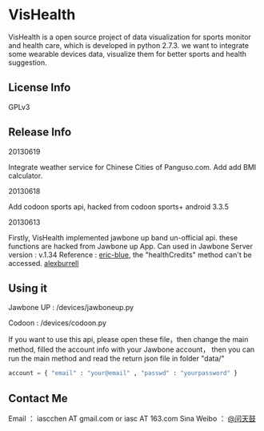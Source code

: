# VisHealth

VisHealth is a open source project of data visualization for sports monitor and health care, which is developed in python 2.7.3.
we want to integrate some wearable devices data, visualize them for better sports and health suggestion.

## License Info
GPLv3

## Release Info

20130619

Integrate weather service for Chinese Cities of Panguso.com. Add add BMI calculator.

20130618

Add codoon sports api, hacked from codoon sports+ android 3.3.5

20130613

Firstly, VisHealth implemented jawbone up band un-official api. these functions are hacked from Jawbone up App.
Can used in Jawbone Server version : v.1.34
Reference : [eric-blue](http://eric-blue.com/2011/11/28/jawbone-up-api-discovery/), the "healthCredits" method can't be accessed. [alexburrell](https://github.com/alexburrell/up-for-status-board])

## Using it

Jawbone UP : /devices/jawboneup.py

Codoon : /devices/codoon.py

If you want to use this api, please open these file，then change the main method, filled the account info with your Jawbone account， then you can run the main method and read the return json file in folder "data/"
```python
account = { "email" : "your@email" , "passwd" : "yourpassword" }
```

## Contact Me
Email ： iascchen AT gmail.com or iasc AT 163.com
Sina Weibo ： [@问天鼓](http://www.weibo.com/u/2090594487)


